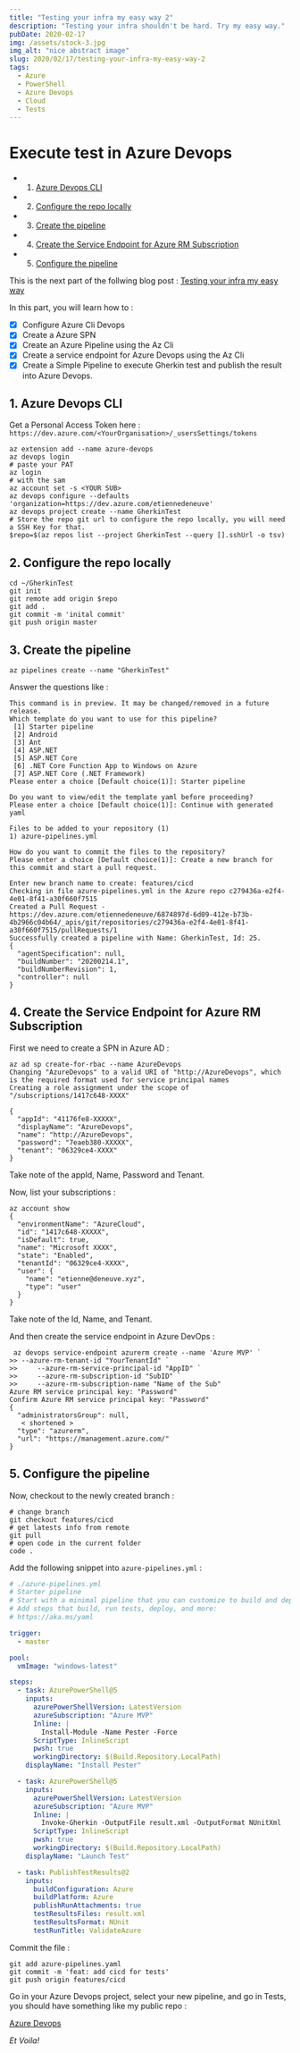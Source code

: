```yaml
---
title: "Testing your infra my easy way 2"
description: "Testing your infra shouldn't be hard. Try my easy way."
pubDate: 2020-02-17
img: /assets/stock-3.jpg
img_alt: "nice abstract image"
slug: 2020/02/17/testing-your-infra-my-easy-way-2
tags:
  - Azure
  - PowerShell
  - Azure Devops
  - Cloud
  - Tests
---
```


# Execute test in Azure Devops

<!-- vscode-markdown-toc -->

- 1. [Azure Devops CLI](#AzureDevopsCLI)
- 2. [Configure the repo locally](#Configuretherepolocally)
- 3. [Create the pipeline](#Createthepipeline)
- 4. [Create the Service Endpoint for Azure RM Subscription](#CreatetheServiceEndpointforAzureRMSubscription)
- 5. [Configure the pipeline](#Configurethepipeline)

<!-- vscode-markdown-toc-config
	numbering=true
	autoSave=true
	/vscode-markdown-toc-config -->
<!-- /vscode-markdown-toc -->

This is the next part of the follwing blog post : [
Testing your infra my easy way
](https://etienne.deneuve.xyz/2020/02/07/infra-testing-easy-way/)

In this part, you will learn how to :

- [x] Configure Azure Cli Devops
- [x] Create a Azure SPN
- [x] Create an Azure Pipeline using the Az Cli
- [x] Create a service endpoint for Azure Devops using the Az Cli
- [x] Create a Simple Pipeline to execute Gherkin test and publish the result into Azure Devops.

## 1. <a name='AzureDevopsCLI'></a>Azure Devops CLI

Get a Personal Access Token here : `https://dev.azure.com/<YourOrganisation>/_usersSettings/tokens`

```shell
az extension add --name azure-devops
az devops login
# paste your PAT
az login
# with the sam
az account set -s <YOUR SUB>
az devops configure --defaults 'organization=https://dev.azure.com/etiennedeneuve'
az devops project create --name GherkinTest
# Store the repo git url to configure the repo locally, you will need a SSH Key for that.
$repo=$(az repos list --project GherkinTest --query [].sshUrl -o tsv)
```

## 2. <a name='Configuretherepolocally'></a>Configure the repo locally

```shell
cd ~/GherkinTest
git init
git remote add origin $repo
git add .
git commit -m 'inital commit'
git push origin master
```

## 3. <a name='Createthepipeline'></a>Create the pipeline

```shell
az pipelines create --name "GherkinTest"
```

Answer the questions like :

```shell
This command is in preview. It may be changed/removed in a future release.
Which template do you want to use for this pipeline?
 [1] Starter pipeline
 [2] Android
 [3] Ant
 [4] ASP.NET
 [5] ASP.NET Core
 [6] .NET Core Function App to Windows on Azure
 [7] ASP.NET Core (.NET Framework)
Please enter a choice [Default choice(1)]: Starter pipeline

Do you want to view/edit the template yaml before proceeding?
Please enter a choice [Default choice(1)]: Continue with generated yaml

Files to be added to your repository (1)
1) azure-pipelines.yml

How do you want to commit the files to the repository?
Please enter a choice [Default choice(1)]: Create a new branch for this commit and start a pull request.

Enter new branch name to create: features/cicd
Checking in file azure-pipelines.yml in the Azure repo c279436a-e2f4-4e01-8f41-a30f660f7515
Created a Pull Request - https://dev.azure.com/etiennedeneuve/6874897d-6d09-412e-b73b-4b2966c04b64/_apis/git/repositories/c279436a-e2f4-4e01-8f41-a30f660f7515/pullRequests/1
Successfully created a pipeline with Name: GherkinTest, Id: 25.
{
  "agentSpecification": null,
  "buildNumber": "20200214.1",
  "buildNumberRevision": 1,
  "controller": null
}
```

## 4. <a name='CreatetheServiceEndpointforAzureRMSubscription'></a>Create the Service Endpoint for Azure RM Subscription

First we need to create a SPN in Azure AD :

```shell
az ad sp create-for-rbac --name AzureDevops
Changing "AzureDevops" to a valid URI of "http://AzureDevops", which is the required format used for service principal names
Creating a role assignment under the scope of "/subscriptions/1417c648-XXXX"

{
  "appId": "41176fe8-XXXXX",
  "displayName": "AzureDevops",
  "name": "http://AzureDevops",
  "password": "7eaeb380-XXXXX",
  "tenant": "06329ce4-XXXX"
}
```

Take note of the appId, Name, Password and Tenant.

Now, list your subscriptions :

```shell
az account show
{
  "environmentName": "AzureCloud",
  "id": "1417c648-XXXXX",
  "isDefault": true,
  "name": "Microsoft XXXX",
  "state": "Enabled",
  "tenantId": "06329ce4-XXXX",
  "user": {
    "name": "etienne@deneuve.xyz",
    "type": "user"
  }
}
```

Take note of the Id, Name, and Tenant.

And then create the service endpoint in Azure DevOps :

```shell
 az devops service-endpoint azurerm create --name 'Azure MVP' `
>> --azure-rm-tenant-id "YourTenantId" `
>>     --azure-rm-service-principal-id "AppID" `
>>     --azure-rm-subscription-id "SubID" `
>>     --azure-rm-subscription-name "Name of the Sub"
Azure RM service principal key: "Password"
Confirm Azure RM service principal key: "Password"
{
  "administratorsGroup": null,
   < shortened >
  "type": "azurerm",
  "url": "https://management.azure.com/"
}
```

## 5. <a name='Configurethepipeline'></a>Configure the pipeline

Now, checkout to the newly created branch :

```shell
# change branch
git checkout features/cicd
# get latests info from remote
git pull
# open code in the current folder
code .
```

Add the following snippet into `azure-pipelines.yml` :

```yaml
# ./azure-pipelines.yml
# Starter pipeline
# Start with a minimal pipeline that you can customize to build and deploy your code.
# Add steps that build, run tests, deploy, and more:
# https://aka.ms/yaml

trigger:
  - master

pool:
  vmImage: "windows-latest"

steps:
  - task: AzurePowerShell@5
    inputs:
      azurePowerShellVersion: LatestVersion
      azureSubscription: "Azure MVP"
      Inline: |
        Install-Module -Name Pester -Force
      ScriptType: InlineScript
      pwsh: true
      workingDirectory: $(Build.Repository.LocalPath)
    displayName: "Install Pester"

  - task: AzurePowerShell@5
    inputs:
      azurePowerShellVersion: LatestVersion
      azureSubscription: "Azure MVP"
      Inline: |
        Invoke-Gherkin -OutputFile result.xml -OutputFormat NUnitXml
      ScriptType: InlineScript
      pwsh: true
      workingDirectory: $(Build.Repository.LocalPath)
    displayName: "Launch Test"

  - task: PublishTestResults@2
    inputs:
      buildConfiguration: Azure
      buildPlatform: Azure
      publishRunAttachments: true
      testResultsFiles: result.xml
      testResultsFormat: NUnit
      testRunTitle: ValidateAzure
```

Commit the file :

```shell
git add azure-pipelines.yaml
git commit -m 'feat: add cicd for tests'
git push origin features/cicd
```

Go in your Azure Devops project, select your new pipeline, and go in Tests, you should have something like my public repo :

[Azure Devops](https://dev.azure.com/etiennedeneuve/gherkintest/_build/results?buildId=357&view=ms.vss-test-web.build-test-results-tab)

_Et Voila!_
